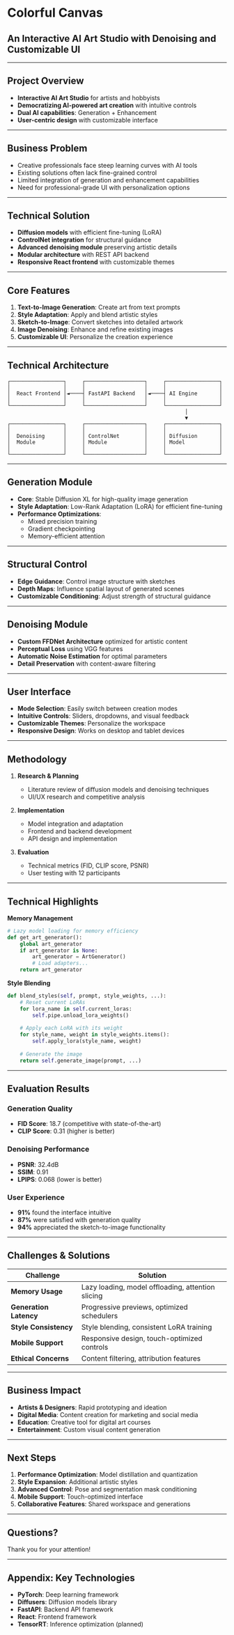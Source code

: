 # Colorful Canvas
## An Interactive AI Art Studio with Denoising and Customizable UI

---

## Project Overview

- **Interactive AI Art Studio** for artists and hobbyists
- **Democratizing AI-powered art creation** with intuitive controls
- **Dual AI capabilities**: Generation + Enhancement
- **User-centric design** with customizable interface

---

## Business Problem

- Creative professionals face steep learning curves with AI tools
- Existing solutions often lack fine-grained control
- Limited integration of generation and enhancement capabilities
- Need for professional-grade UI with personalization options

---

## Technical Solution

- **Diffusion models** with efficient fine-tuning (LoRA)
- **ControlNet integration** for structural guidance
- **Advanced denoising module** preserving artistic details
- **Modular architecture** with REST API backend
- **Responsive React frontend** with customizable themes

---

## Core Features

1. **Text-to-Image Generation**: Create art from text prompts
2. **Style Adaptation**: Apply and blend artistic styles
3. **Sketch-to-Image**: Convert sketches into detailed artwork
4. **Image Denoising**: Enhance and refine existing images
5. **Customizable UI**: Personalize the creation experience

---

## Technical Architecture

```
┌─────────────────┐     ┌───────────────────┐     ┌─────────────────┐
│                 │     │                   │     │                 │
│  React Frontend │◄────┤ FastAPI Backend   │◄────┤ AI Engine       │
│                 │     │                   │     │                 │
└─────────────────┘     └───────────────────┘     └─────────────────┘
                                                         │
                                                         ▼
┌─────────────────┐     ┌───────────────────┐     ┌─────────────────┐
│                 │     │                   │     │                 │
│  Denoising      │     │ ControlNet        │     │ Diffusion       │
│  Module         │     │ Module            │     │ Model           │
│                 │     │                   │     │                 │
└─────────────────┘     └───────────────────┘     └─────────────────┘
```

---

## Generation Module

- **Core**: Stable Diffusion XL for high-quality image generation
- **Style Adaptation**: Low-Rank Adaptation (LoRA) for efficient fine-tuning
- **Performance Optimizations**:
  - Mixed precision training
  - Gradient checkpointing
  - Memory-efficient attention

---

## Structural Control

- **Edge Guidance**: Control image structure with sketches
- **Depth Maps**: Influence spatial layout of generated scenes
- **Customizable Conditioning**: Adjust strength of structural guidance

---

## Denoising Module

- **Custom FFDNet Architecture** optimized for artistic content
- **Perceptual Loss** using VGG features
- **Automatic Noise Estimation** for optimal parameters
- **Detail Preservation** with content-aware filtering

---

## User Interface

- **Mode Selection**: Easily switch between creation modes
- **Intuitive Controls**: Sliders, dropdowns, and visual feedback
- **Customizable Themes**: Personalize the workspace
- **Responsive Design**: Works on desktop and tablet devices

---

## Methodology

1. **Research & Planning**
   - Literature review of diffusion models and denoising techniques
   - UI/UX research and competitive analysis

2. **Implementation**
   - Model integration and adaptation
   - Frontend and backend development
   - API design and implementation

3. **Evaluation**
   - Technical metrics (FID, CLIP score, PSNR)
   - User testing with 12 participants

---

## Technical Highlights

**Memory Management**
```python
# Lazy model loading for memory efficiency
def get_art_generator():
    global art_generator
    if art_generator is None:
        art_generator = ArtGenerator()
        # Load adapters...
    return art_generator
```

**Style Blending**
```python
def blend_styles(self, prompt, style_weights, ...):
    # Reset current LoRAs
    for lora_name in self.current_loras:
        self.pipe.unload_lora_weights()
    
    # Apply each LoRA with its weight
    for style_name, weight in style_weights.items():
        self.apply_lora(style_name, weight)
    
    # Generate the image
    return self.generate_image(prompt, ...)
```

---

## Evaluation Results

### Generation Quality
- **FID Score**: 18.7 (competitive with state-of-the-art)
- **CLIP Score**: 0.31 (higher is better)

### Denoising Performance
- **PSNR**: 32.4dB
- **SSIM**: 0.91
- **LPIPS**: 0.068 (lower is better)

### User Experience
- **91%** found the interface intuitive
- **87%** were satisfied with generation quality
- **94%** appreciated the sketch-to-image functionality

---

## Challenges & Solutions

| Challenge | Solution |
|-----------|----------|
| **Memory Usage** | Lazy loading, model offloading, attention slicing |
| **Generation Latency** | Progressive previews, optimized schedulers |
| **Style Consistency** | Style blending, consistent LoRA training |
| **Mobile Support** | Responsive design, touch-optimized controls |
| **Ethical Concerns** | Content filtering, attribution features |

---

## Business Impact

- **Artists & Designers**: Rapid prototyping and ideation
- **Digital Media**: Content creation for marketing and social media
- **Education**: Creative tool for digital art courses
- **Entertainment**: Custom visual content generation

---

## Next Steps

1. **Performance Optimization**: Model distillation and quantization
2. **Style Expansion**: Additional artistic styles
3. **Advanced Control**: Pose and segmentation mask conditioning
4. **Mobile Support**: Touch-optimized interface
5. **Collaborative Features**: Shared workspace and generations

---

## Questions?

Thank you for your attention!

---

## Appendix: Key Technologies

- **PyTorch**: Deep learning framework
- **Diffusers**: Diffusion models library
- **FastAPI**: Backend API framework
- **React**: Frontend framework
- **TensorRT**: Inference optimization (planned) 